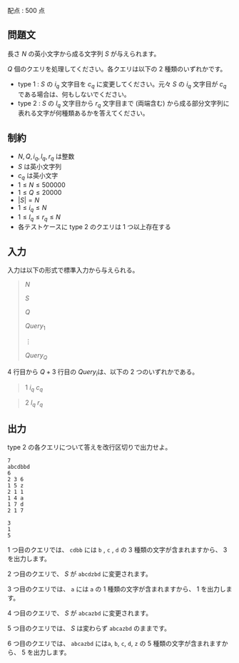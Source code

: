配点 : $500$ 点

## 問題文

長さ $N$ の英小文字から成る文字列 $S$ が与えられます。

$Q$ 個のクエリを処理してください。各クエリは以下の $2$ 種類のいずれかです。

- type $1$ : $S$ の $i_q$ 文字目を $c_q$ に変更してください。元々 $S$ の $i_q$ 文字目が $c_q$ である場合は、何もしないでください。
- type $2$ : $S$ の $l_q$ 文字目から $r_q$ 文字目まで (両端含む) から成る部分文字列に表れる文字が何種類あるかを答えてください。

## 制約

- $N, Q, i_q, l_q, r_q$ は整数
- $S$ は英小文字列
- $c_q$ は英小文字
- $1 \leq N \leq 500000$
- $1 \leq Q \leq 20000$
- $|S| = N$
- $1 \leq i_q \leq N$
- $1 \leq l_q \leq r_q \leq N$
- 各テストケースに type $2$ のクエリは $1$ つ以上存在する

## 入力

入力は以下の形式で標準入力から与えられる。

> $N$
> 
> $S$
> 
> $Q$
> 
> $Query_1$
> 
> $\vdots$
> 
> $Query_Q$

$4$ 行目から $Q+3$ 行目の $Query_i$は、以下の $2$ つのいずれかである。

> $1$ $i_q$ $c_q$

> $2$ $l_q$ $r_q$

## 出力

type $2$ の各クエリについて答えを改行区切りで出力せよ。

```input1
7
abcdbbd
6
2 3 6
1 5 z
2 1 1
1 4 a
1 7 d
2 1 7
```

```output1
3
1
5
```

$1$ つ目のクエリでは、 `cdbb` には `b` , `c` , `d` の $3$ 種類の文字が含まれますから、 $3$ を出力します。

$2$ つ目のクエリで、 $S$ が `abcdzbd` に変更されます。

$3$ つ目のクエリでは、 `a` には `a` の $1$ 種類の文字が含まれますから、 $1$ を出力します。

$4$ つ目のクエリで、 $S$ が `abcazbd` に変更されます。

$5$ つ目のクエリでは、 $S$ は変わらず `abcazbd` のままです。

$6$ つ目のクエリでは、 `abcazbd` には`a`, `b`, `c`, `d`, `z` の $5$ 種類の文字が含まれますから、 $5$ を出力します。
